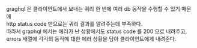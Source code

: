 graghql 은 클라이언트에서 보내는 쿼리 한 번에 여러 db 동작을 수행할 수 있기 때문에\
http status code 만으로는 쿼리 결과를 알려주는데 부족하다.\
따라서 graphql 에서는 에러가 난 상황에서도 status code 를 200 으로 내려주고,\
errors 배열에 각각의 동작에 대한 에러 상황을 담아 클라이언트에게 내려준다.
